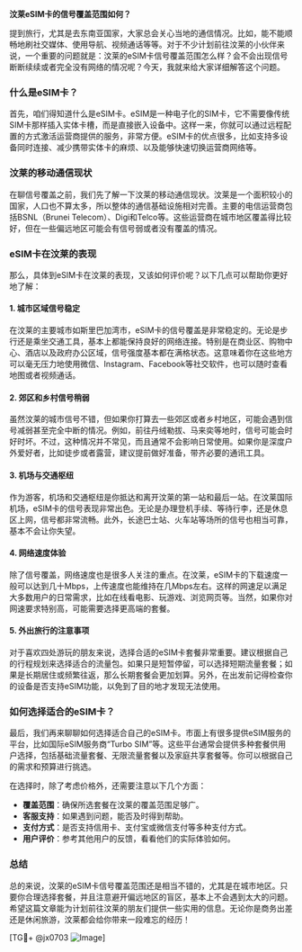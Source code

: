 **汶莱eSIM卡的信号覆盖范围如何？**

提到旅行，尤其是去东南亚国家，大家总会关心当地的通信情况。比如，能不能顺畅地刷社交媒体、使用导航、视频通话等等。对于不少计划前往汶莱的小伙伴来说，一个重要的问题就是：汶莱的eSIM卡信号覆盖范围怎么样？会不会出现信号断断续续或者完全没有网络的情况呢？今天，我就来给大家详细解答这个问题。

### 什么是eSIM卡？

首先，咱们得知道什么是eSIM卡。eSIM是一种电子化的SIM卡，它不需要像传统SIM卡那样插入实体卡槽，而是直接嵌入设备中。这样一来，你就可以通过远程配置的方式激活运营商提供的服务，非常方便。eSIM卡的优点很多，比如支持多设备同时连接、减少携带实体卡的麻烦、以及能够快速切换运营商网络等。

### 汶莱的移动通信现状

在聊信号覆盖之前，我们先了解一下汶莱的移动通信现状。汶莱是一个面积较小的国家，人口也不算太多，所以整体的通信基础设施相对完善。主要的电信运营商包括BSNL（Brunei Telecom）、Digi和Telco等。这些运营商在城市地区覆盖得比较好，但在一些偏远地区可能会有信号弱或者没有覆盖的情况。

### eSIM卡在汶莱的表现

那么，具体到eSIM卡在汶莱的表现，又该如何评价呢？以下几点可以帮助你更好地了解：

#### 1. 城市区域信号稳定

在汶莱的主要城市如斯里巴加湾市，eSIM卡的信号覆盖是非常稳定的。无论是步行还是乘坐交通工具，基本上都能保持良好的网络连接。特别是在商业区、购物中心、酒店以及政府办公区域，信号强度基本都在满格状态。这意味着你在这些地方可以毫无压力地使用微信、Instagram、Facebook等社交软件，也可以随时查看地图或者视频通话。

#### 2. 郊区和乡村信号稍弱

虽然汶莱的城市信号不错，但如果你打算去一些郊区或者乡村地区，可能会遇到信号减弱甚至完全中断的情况。例如，前往丹绒勒拔、马来奕等地时，信号可能会时好时坏。不过，这种情况并不常见，而且通常不会影响日常使用。如果你是深度户外爱好者，比如徒步或者露营，建议提前做好准备，带齐必要的通讯工具。

#### 3. 机场与交通枢纽

作为游客，机场和交通枢纽是你抵达和离开汶莱的第一站和最后一站。在汶莱国际机场，eSIM卡的信号表现非常出色。无论是办理登机手续、等待行李，还是休息区上网，信号都非常流畅。此外，长途巴士站、火车站等场所的信号也相当可靠，基本不会让你失望。

#### 4. 网络速度体验

除了信号覆盖，网络速度也是很多人关注的重点。在汶莱，eSIM卡的下载速度一般可以达到几十Mbps，上传速度也能维持在几Mbps左右。这样的网速足以满足大多数用户的日常需求，比如在线看电影、玩游戏、浏览网页等。当然，如果你对网速要求特别高，可能需要选择更高端的套餐。

#### 5. 外出旅行的注意事项

对于喜欢四处游玩的朋友来说，选择合适的eSIM卡套餐非常重要。建议根据自己的行程规划来选择适合的流量包。如果只是短暂停留，可以选择短期流量套餐；如果是长期居住或频繁往返，那么长期套餐会更加划算。另外，在出发前记得检查你的设备是否支持eSIM功能，以免到了目的地才发现无法使用。

### 如何选择适合的eSIM卡？

最后，我们再来聊聊如何选择适合自己的eSIM卡。市面上有很多提供eSIM服务的平台，比如国际eSIM服务商“Turbo SIM”等。这些平台通常会提供多种套餐供用户选择，包括基础流量套餐、无限流量套餐以及家庭共享套餐等。你可以根据自己的需求和预算进行挑选。

在选择时，除了考虑价格外，还需要注意以下几个方面：

- **覆盖范围**：确保所选套餐在汶莱的覆盖范围足够广。
- **客服支持**：如果遇到问题，能否及时得到帮助。
- **支付方式**：是否支持信用卡、支付宝或微信支付等多种支付方式。
- **用户评价**：参考其他用户的反馈，看看他们的实际体验如何。

### 总结

总的来说，汶莱的eSIM卡信号覆盖范围还是相当不错的，尤其是在城市地区。只要你合理选择套餐，并且注意避开偏远地区的盲区，基本上不会遇到太大的问题。希望这篇文章能为计划前往汶莱的朋友们提供一些实用的信息。无论你是商务出差还是休闲旅游，汶莱都会给你带来一段难忘的经历！

[TG💪+ @jx0703 ![Image](https://github.com/user-attachments/assets/dbca1d08-cadb-493c-b0ec-ad6f7a83f270)]